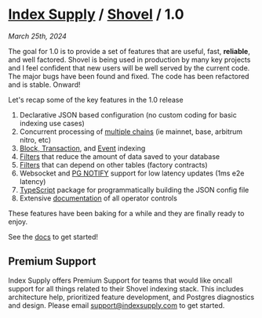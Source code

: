 <title>Shovel 1.0</title>

# [Index Supply](/) / [Shovel](/shovel) / 1.0

_March 25th, 2024_

The goal for 1.0 is to provide a set of features that are useful, fast, **reliable**, and well factored. Shovel is being used in production by many key projects and I feel confident that new users will be well served by the current code. The major bugs have been found and fixed. The code has been refactored and is stable. Onward!

Let's recap some of the key features in the 1.0 release

1. Declarative JSON based configuration (no custom coding for basic indexing use cases)
2. Concurrent processing of [multiple chains](/shovel/docs#ethereum-sources) (ie mainnet, base, arbitrum nitro, etc)
3. [Block, Transaction](/shovel/docs#block), and [Event](/shovel/docs#event) indexing
4. [Filters](/shove/docs#filters) that reduce the amount of data saved to your database
5. [Filters](/shovel/docs#filter-examples) that can depend on other tables (factory contracts)
6. Websocket and [PG NOTIFY](/shovel/docs#notifications) support for low latency updates (1ms e2e latency)
7. [TypeScript](/shovel/docs#typescript) package for programmatically building the JSON config file
8. Extensive [documentation](/shovel/docs) of all operator controls

These features have been baking for a while and they are finally ready to enjoy.

See the [docs](/shovel/docs) to get started!

## Premium Support

Index Supply offers Premium Support for teams that would like oncall support for all things related to their Shovel indexing stack. This includes architecture help, prioritized feature development, and Postgres diagnostics and design. Please email [support@indexsupply.com](mailto:support@indexsupply.com) to get started.

